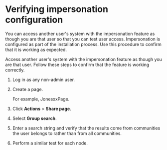 # Verifying impersonation configuration

You can access another user's system with the impersonation feature as though you are that user so that you can test user access. Impersonation is configured as part of the installation process. Use this procedure to confirm that it is working as expected.

Access another user's system with the impersonation feature as though you are that user. Follow these steps to confirm that the feature is working correctly.

1.  Log in as any non-admin user.

2.  Create a page.

    For example, JonesxxPage.

3.  Click **Actions** \> **Share page**.

4.  Select **Group search**.

5.  Enter a search string and verify that the results come from communities the user belongs to rather than from all communities.

6.  Perform a similar test for each node.



